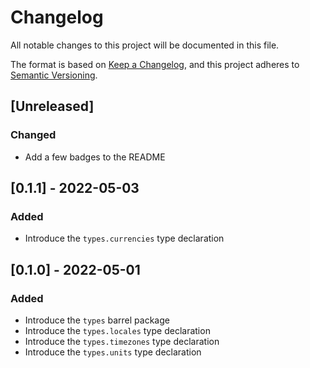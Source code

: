 # Changelog

All notable changes to this project will be documented in this file.

The format is based on [Keep a Changelog](https://keepachangelog.com/en/1.0.0/), and this project adheres to [Semantic Versioning](https://semver.org/spec/v2.0.0.html).

## [Unreleased]

### Changed

- Add a few badges to the README

## [0.1.1] - 2022-05-03

### Added

- Introduce the `types.currencies` type declaration

## [0.1.0] - 2022-05-01

### Added

- Introduce the `types` barrel package
- Introduce the `types.locales` type declaration
- Introduce the `types.timezones` type declaration
- Introduce the `types.units` type declaration
